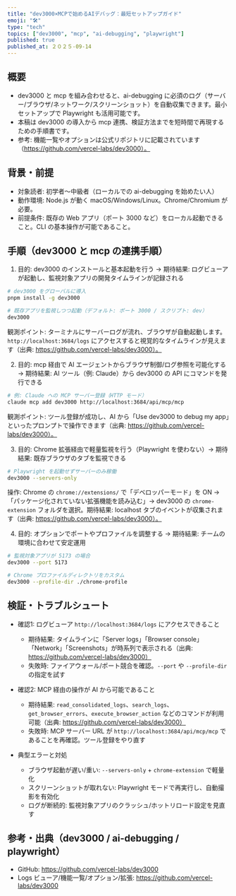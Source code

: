 ```yaml
---
title: "dev3000×MCPで始めるAIデバッグ：最短セットアップガイド"
emoji: "🛠️"
type: "tech"
topics: ["dev3000", "mcp", "ai-debugging", "playwright"]
published: true
published_at: ２０２５-09-14
---
```


## 概要
- dev3000 と mcp を組み合わせると、ai-debugging に必須のログ（サーバー/ブラウザ/ネットワーク/スクリーンショット）を自動収集できます。最小セットアップで Playwright も活用可能です。
- 本稿は dev3000 の導入から mcp 連携、検証方法までを短時間で再現するための手順書です。
- 参考: 機能一覧やオプションは公式リポジトリに記載されています（https://github.com/vercel-labs/dev3000）。

## 背景・前提
- 対象読者: 初学者〜中級者（ローカルでの ai-debugging を始めたい人）
- 動作環境: Node.js が動く macOS/Windows/Linux。Chrome/Chromium が必要。
- 前提条件: 既存の Web アプリ（ポート 3000 など）をローカル起動できること。CLI の基本操作が可能であること。

## 手順（dev3000 と mcp の連携手順）
1. 目的: dev3000 のインストールと基本起動を行う → 期待結果: ログビューアが起動し、監視対象アプリの開発タイムラインが記録される

```bash
# dev3000 をグローバルに導入
pnpm install -g dev3000

# 既存アプリを監視しつつ起動（デフォルト: ポート 3000 / スクリプト: dev）
dev3000
```

観測ポイント: ターミナルにサーバーログが流れ、ブラウザが自動起動します。`http://localhost:3684/logs` にアクセスすると視覚的なタイムラインが見えます（出典: https://github.com/vercel-labs/dev3000）。

2. 目的: mcp 経由で AI エージェントからブラウザ制御/ログ参照を可能化する → 期待結果: AI ツール（例: Claude）から dev3000 の API にコマンドを発行できる

```bash
# 例: Claude への MCP サーバー登録（HTTP モード）
claude mcp add dev3000 http://localhost:3684/api/mcp/mcp
```

観測ポイント: ツール登録が成功し、AI から「Use dev3000 to debug my app」といったプロンプトで操作できます（出典: https://github.com/vercel-labs/dev3000）。

3. 目的: Chrome 拡張経由で軽量監視を行う（Playwright を使わない）→ 期待結果: 既存ブラウザのタブを監視できる

```bash
# Playwright を起動せずサーバーのみ稼働
dev3000 --servers-only
```

操作: Chrome の `chrome://extensions/` で「デベロッパーモード」を ON → 「パッケージ化されていない拡張機能を読み込む」→ dev3000 の `chrome-extension` フォルダを選択。期待結果: localhost タブのイベントが収集されます（出典: https://github.com/vercel-labs/dev3000）。

4. 目的: オプションでポートやプロファイルを調整する → 期待結果: チームの環境に合わせて安定運用

```bash
# 監視対象アプリが 5173 の場合
dev3000 --port 5173

# Chrome プロファイルディレクトリをカスタム
dev3000 --profile-dir ./chrome-profile
```

## 検証・トラブルシュート
- 確認1: ログビューア `http://localhost:3684/logs` にアクセスできること
  - 期待結果: タイムラインに「Server logs」「Browser console」「Network」「Screenshots」が時系列で表示される（出典: https://github.com/vercel-labs/dev3000）
  - 失敗時: ファイアウォール/ポート競合を確認。`--port` や `--profile-dir` の指定を試す

- 確認2: MCP 経由の操作が AI から可能であること
  - 期待結果: `read_consolidated_logs`、`search_logs`、`get_browser_errors`、`execute_browser_action` などのコマンドが利用可能（出典: https://github.com/vercel-labs/dev3000）
  - 失敗時: MCP サーバー URL が `http://localhost:3684/api/mcp/mcp` であることを再確認。ツール登録をやり直す

- 典型エラーと対処
  - ブラウザ起動が遅い/重い: `--servers-only` + `chrome-extension` で軽量化
  - スクリーンショットが取れない: Playwright モードで再実行し、自動撮影を有効化
  - ログが断続的: 監視対象アプリのクラッシュ/ホットリロード設定を見直す

## 参考・出典（dev3000 / ai-debugging / playwright）
- GitHub: https://github.com/vercel-labs/dev3000
- Logs ビューア/機能一覧/オプション/拡張: https://github.com/vercel-labs/dev3000
